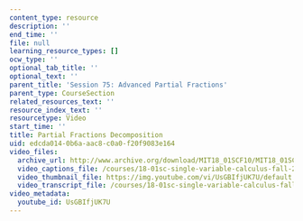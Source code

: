 ```yaml
---
content_type: resource
description: ''
end_time: ''
file: null
learning_resource_types: []
ocw_type: ''
optional_tab_title: ''
optional_text: ''
parent_title: 'Session 75: Advanced Partial Fractions'
parent_type: CourseSection
related_resources_text: ''
resource_index_text: ''
resourcetype: Video
start_time: ''
title: Partial Fractions Decomposition
uid: edcda014-0b6a-aac8-c0a0-f20f9083e164
video_files:
  archive_url: http://www.archive.org/download/MIT18_01SCF10/MIT18_01SCF10Rec_55_300k.mp4
  video_captions_file: /courses/18-01sc-single-variable-calculus-fall-2010/b21ef3341e3d55e4b603d4848463c378_UsGBIfjUK7U.vtt
  video_thumbnail_file: https://img.youtube.com/vi/UsGBIfjUK7U/default.jpg
  video_transcript_file: /courses/18-01sc-single-variable-calculus-fall-2010/ffe413d466bb5f13a846cdd139fb9706_UsGBIfjUK7U.pdf
video_metadata:
  youtube_id: UsGBIfjUK7U
---
```

